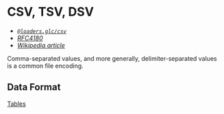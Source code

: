 # CSV, TSV, DSV

- *[`@loaders.glc/csv`](/docs/modules/csv)*
- *[RFC4180](https://tools.ietf.org/html/rfc4180)*
- *[Wikipedia article](https://en.wikipedia.org/wiki/Delimiter-separated_values)*

Comma-separated values, and more generally, delimiter-separated values is a common file encoding.

## Data Format

[Tables](/docs/specifications/category-table)     
